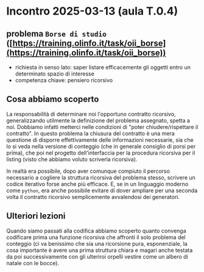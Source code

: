# Incontro 2025-03-13 (aula T.0.4)

## problema `Borse di studio` ([https://training.olinfo.it/task/oii_borse](https://training.olinfo.it/task/oii_borse))

* richiesta in senso lato: saper listare efficacemente gli oggetti entro un determinato spazio di interesse 
* competenza chiave: pensiero ricorsivo


## Cosa abbiamo scoperto

La responsabilità di determinare noi l'opportuno contratto ricorsivo, generalizzando utilmente la definizione del problema assegnato, spetta a noi. Dobbiamo infatti metterci nelle condizioni di "poter chiudere/rispettare il contratto".
In questo problema la chiusura del contratto è una mera questione di disporre effettivamente delle informazioni necessarie, sia che lo  si veda nella versione di conteggio (che in generale consiglio di porsi per prima), che poi nel progetto dell'interfaccia per la procedura ricorsiva per il listing (visto che abbiamo voluto scriverla ricorsiva).

In realtà era possibile, dopo aver comunque compiuto il percorso necessario a cogliere la struttura ricorsiva del problema stesso, scrivere un codice iterativo forse anche più efficace. E, se in un linguaggio moderno come `python`, era anche possibile evitare di dover ampliare per una seconda volta il contratto ricorsivo semplicemente avvalendosi dei generatori.


    
## Ulteriori lezioni

Quando siamo passati alla codifica abbiamo scoperto quanto convenga codificare prima una funzione ricorsiva che affronti il solo problema del conteggio (ci va benissimo che sia una ricorsione pura, esponenziale, la cosa importante è avere una prima struttura chiara e magari anche testata da poi successivamente con gli ulteriroi orpelli vestire come un albero di natale con le bocce).
